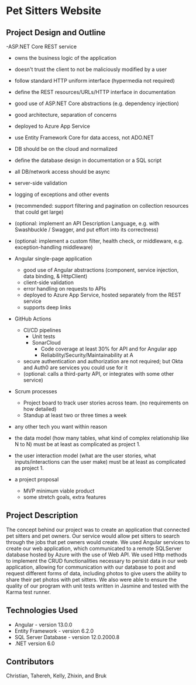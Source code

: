 # Pet Sitters Website

## Project Design and Outline

-ASP.NET Core REST service
  - owns the business logic of the application
  - doesn't trust the client to not be maliciously modified by a user
  - follow standard HTTP uniform interface (hypermedia not required)
  - define the REST resources/URLs/HTTP interface in documentation
  - good use of ASP.NET Core abstractions (e.g. dependency injection)
  - good architecture, separation of concerns
  - deployed to Azure App Service
  - use Entity Framework Core for data access, not ADO.NET
  - DB should be on the cloud and normalized
  - define the database design in documentation or a SQL script
  - all DB/network access should be async
  - server-side validation
  - logging of exceptions and other events
  - (recommended: support filtering and pagination on collection resources that could get large)
  - (optional: implement an API Description Language, e.g. with Swashbuckle / Swagger, and put effort into its correctness)
  - (optional: implement a custom filter, health check, or middleware, e.g. exception-handling middleware)

- Angular single-page application

  - good use of Angular abstractions (component, service injection, data binding, & HttpClient)
  - client-side validation
  - error handling on requests to APIs
  - deployed to Azure App Service, hosted separately from the REST service
  - supports deep links

- GitHub Actions
  - CI/CD pipelines
    - Unit tests
    - SonarCloud
      - Code coverage at least 30% for API and for Angular app
      - Reliability/Security/Maintainability at A
  - secure authentication and authorization are not required; but Okta and Auth0 are services you could use for it
  - (optional: calls a third-party API, or integrates with some other service)

- Scrum processes
  - Project board to track user stories across team. (no requirements on how detailed)
  -  Standup at least two or three times a week
- any other tech you want within reason
- the data model (how many tables, what kind of complex relationship like N to N) must be at least as complicated as project 1.
- the user interaction model (what are the user stories, what inputs/interactions can the user make) must be at least as complicated as project 1.
- a project proposal
  - MVP minimum viable product
  - some stretch goals, extra features



## Project Description

The concept behind our project was to create an application that connected pet sitters and pet owners. Our service would allow pet sitters to search through the jobs that pet owners would create. We used Angular services to create our web application, which communicated to a remote SQLServer database hosted by Azure with the use of Web API. We used Http methods to implement the CRUD functionalities necessary to persist data in our web application, allowing for communication with our database to post and request different forms of data, including photos to give users the ability to share  their pet photos with pet sitters. We also were able to ensure the quality of our program with unit tests written in Jasmine and tested with the Karma test runner.



## Technologies Used
- Angular - version 13.0.0
- Entity Framework - version 6.2.0
- SQL Server Database - version 12.0.2000.8
- .NET version 6.0




## Contributors
Christian, Tahereh, Kelly, Zhixin, and Bruk
